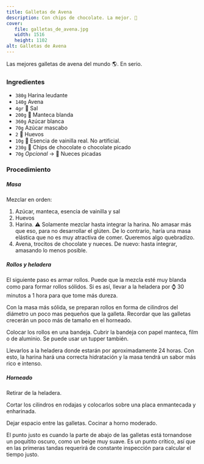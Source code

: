 ```yaml
---
title: Galletas de Avena
description: Con chips de chocolate. La mejor. 🍪
cover:
   file: galletas_de_avena.jpg
   width: 1516
   height: 1102
alt: Galletas de Avena
---
```


Las mejores galletas de avena del mundo 🌎. En serio.

### Ingredientes

-  `380g` Harina leudante
-  `140g` Avena
-  `4gr` 🧂 Sal
-  `200g` 🧈 Manteca blanda
-  `360g` Azúcar blanca
-  `70g` Azúcar mascabo
-  `2` 🥚 Huevos
-  `10g` 🍦 Esencia de vainilla real. No artificial.
-  `230g` 🍫 Chips de chocolate o chocolate picado
-  `70g` _Opcional_ → 🌰 Nueces picadas

### Procedimiento

##### Masa

Mezclar en orden:

1. Azúcar, manteca, esencia de vainilla y sal
2. Huevos
3. Harina. ⚠️ Solamente mezclar hasta integrar la harina. No amasar más que eso, para no desarrollar el glúten. De lo contrario, haría una masa elástica que no es muy atractiva de comer. Queremos algo quebradizo.
4. Avena, trocitos de chocolate y nueces. De nuevo: hasta integrar, amasando lo menos posible.

##### Rollos y heladera

El siguiente paso es armar rollos. Puede que la mezcla esté muy blanda como para formar rollos sólidos. Si es así, llevar a la heladera por ⌚ 30 minutos a 1 hora para que tome más dureza.

Con la masa más sólida, se preparan rollos en forma de cilindros del diámetro un poco mas pequeños que la galleta. Recordar que las galletas crecerán un poco más de tamaño en el horneado.

Colocar los rollos en una bandeja. Cubrir la bandeja con papel manteca, film o de aluminio. Se puede usar un tupper también.

Llevarlos a la heladera donde estarán por aproximadamente 24 horas. Con esto, la harina hará una correcta hidratación y la masa tendrá un sabor más rico e intenso.

##### Horneado

Retirar de la heladera.

Cortar los cilindros en rodajas y colocarlos sobre una placa enmantecada y enharinada.

Dejar espacio entre las galletas. Cocinar a horno moderado.

El punto justo es cuando la parte de abajo de las galletas está tornandose un poquitito oscuro, como un beige muy suave. Es un punto crítico, así que en las primeras tandas requerirá de constante inspección para calcular el tiempo justo.
